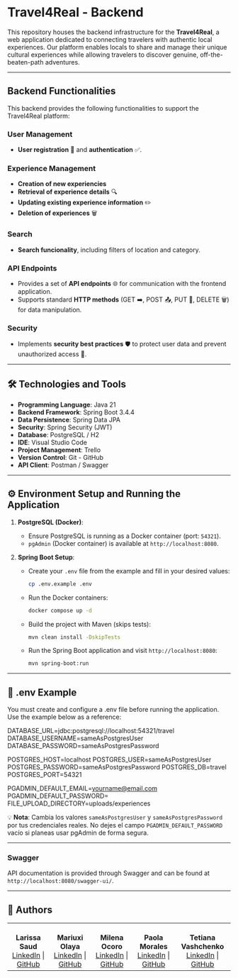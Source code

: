 # Travel4Real - Backend

This repository houses the backend infrastructure for the **Travel4Real**, a web application dedicated to connecting travelers with authentic local experiences. Our platform enables locals to share and manage their unique cultural experiences while allowing travelers to discover genuine, off-the-beaten-path adventures.

---

## Backend Functionalities

This backend provides the following functionalities to support the Travel4Real platform:

### User Management
* **User registration** 📝 and **authentication** ✅.

### Experience Management
* **Creation of new experiencies** 
* **Retrieval of experience details** 🔍
* **Updating existing experience information** ✏️
* **Deletion of experiences** 🗑️

### Search
* **Search funcionality**, including filters of location and category.

### API Endpoints
* Provides a set of **API endpoints** 🌐 for communication with the frontend application.
* Supports standard **HTTP methods** (GET ➡️, POST 📤, PUT 💾, DELETE 🗑️) for data manipulation.

### Security
* Implements **security best practices** 🛡️ to protect user data and prevent unauthorized access 🚫.

---

## 🛠️ Technologies and Tools

* **Programming Language**: Java 21
* **Backend Framework**: Spring Boot 3.4.4
* **Data Persistence**: Spring Data JPA
* **Security**: Spring Security (JWT)
* **Database**: PostgreSQL / H2
* **IDE**: Visual Studio Code
* **Project Management**: Trello
* **Version Control**: Git - GitHub
* **API Client**: Postman / Swagger

---

## ⚙️ Environment Setup and Running the Application

1.  **PostgreSQL (Docker)**:
    * Ensure PostgreSQL is running as a Docker container (port: `54321`).
    * `pgAdmin` (Docker container) is available at `http://localhost:8080`.

2.  **Spring Boot Setup**:
    * Create your `.env` file from the example and fill in your desired values:
        ```bash
        cp .env.example .env
        ```
    * Run the Docker containers:
        ```bash
        docker compose up -d
        ```
    * Build the project with Maven (skips tests):
        ```bash
        mvn clean install -DskipTests
        ```
    * Run the Spring Boot application and visit `http://localhost:8080`:
        ```bash
        mvn spring-boot:run
        ```
---

## 📄 .env Example

You must create and configure a .env file before running the application. Use the example below as a reference:


DATABASE_URL=jdbc:postgresql://localhost:54321/travel
DATABASE_USERNAME=sameAsPostgresUser
DATABASE_PASSWORD=sameAsPostgresPassword

POSTGRES_HOST=localhost
POSTGRES_USER=sameAsPostgresUser
POSTGRES_PASSWORD=sameAsPostgresPassword
POSTGRES_DB=travel
POSTGRES_PORT=54321

PGADMIN_DEFAULT_EMAIL=yourname@email.com
PGADMIN_DEFAULT_PASSWORD=
FILE_UPLOAD_DIRECTORY=uploads/experiences

💡 **Nota**: Cambia los valores `sameAsPostgresUser` y `sameAsPostgresPassword` por tus credenciales reales. No dejes el campo `PGADMIN_DEFAULT_PASSWORD` vacío si planeas usar pgAdmin de forma segura.

---

### Swagger
API documentation is provided through Swagger and can be found at `http://localhost:8080/swagger-ui/`.

---

## 👥 Authors


<table style="border-collapse: collapse; border: none;">
  <tr>
  <td align="center" style="border: none;">
      <br><b> Larissa Saud </b>
      <br>
      <a href="https://www.linkedin.com/in/larissasaud/">LinkedIn</a> |
      <a href="https://github.com/saudlari")">GitHub</a>
    </td>
    <td align="center" style="border: none;">
      <br><b> Mariuxi Olaya </b>
      <br>
      <a href="https://www.linkedin.com/in/molaya">LinkedIn</a> |
      <a href="https://github.com/catmaluci">GitHub</a>
    <td align="center" style="border: none;">
      <br><b>Milena Ocoro</b>
      <br>
      <a href="https://www.linkedin.com/in/mariabongoll">LinkedIn</a> |
      <a href="https://github.com/Femcom-Mari">GitHub</a>
    </td>
    <td align="center" style="border: none;">
      <br><b>Paola Morales</b>
      <br>
      <a href="https://www.linkedin.com/in/paola-morales-/"/>LinkedIn</a> |
      <a href="https://github.com/PaolaAMoralesP">GitHub</a>
    </td>    </td>
      <td align="center" style="border: none;">
      <br><b>Tetiana Vashchenko </b>
      <br>
      <a href="https://www.linkedin.com/in/priscilaguillen/">LinkedIn</a> |
      <a href="https://github.com/pgoliv-code">GitHub</a>
    </td>
  </tr>
</table>
